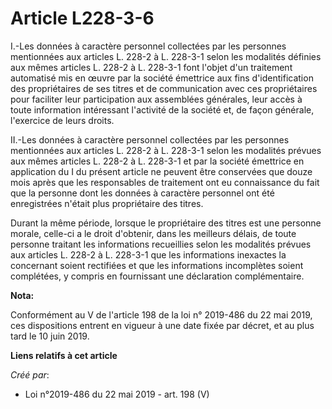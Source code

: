 # Article L228-3-6

I.-Les données à caractère personnel collectées par les personnes mentionnées aux articles L. 228-2 à L. 228-3-1 selon les
modalités définies aux mêmes articles L. 228-2 à L. 228-3-1 font l'objet d'un traitement automatisé mis en œuvre par la
société émettrice aux fins d'identification des propriétaires de ses titres et de communication avec ces propriétaires pour
faciliter leur participation aux assemblées générales, leur accès à toute information intéressant l'activité de la société
et, de façon générale, l'exercice de leurs droits.

II.-Les données à caractère personnel collectées par les personnes mentionnées aux articles L. 228-2 à L. 228-3-1 selon les
modalités prévues aux mêmes articles L. 228-2 à L. 228-3-1 et par la société émettrice en application du I du présent article
ne peuvent être conservées que douze mois après que les responsables de traitement ont eu connaissance du fait que la
personne dont les données à caractère personnel ont été enregistrées n'était plus propriétaire des titres.

Durant la même période, lorsque le propriétaire des titres est une personne morale, celle-ci a le droit d'obtenir, dans les
meilleurs délais, de toute personne traitant les informations recueillies selon les modalités prévues aux articles L. 228-2 à
L. 228-3-1 que les informations inexactes la concernant soient rectifiées et que les informations incomplètes soient
complétées, y compris en fournissant une déclaration complémentaire.

**Nota:**

Conformément au V de l'article 198 de la loi n° 2019-486 du 22 mai 2019, ces dispositions entrent en vigueur à une date fixée
par décret, et au plus tard le 10 juin 2019.

**Liens relatifs à cet article**

_Créé par_:

  - Loi n°2019-486 du 22 mai 2019 - art. 198 (V)
